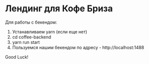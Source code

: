 # Лендинг для Кофе Бриза

Для работы с бекендом:
  1. Устанавливаем yarn (если еще нет)
  2. cd coffee-backend
  3. yarn run start
  4. Пользуемся нашим бекендом по адресу - http://localhost:1488

Good Luck!
